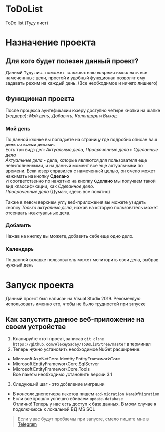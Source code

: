 # ToDoList
ToDo list (Туду лист) 
# Назначение проекта
## Для кого будет полезен данный проект?
Данный Туду лист поможет пользователю вовремя выполнять все намеченнные цели, простой и удобный функционал позволит ему задавать режим на каждый день. (Все необходимое и ничего лишнего)
## Функционал проекта
После процесса аунтефикации юзеру доступно четыре кнопки на шапке (хеддере): *Мой день*, *Добавить*, *Календарь* и *Выход* 
### Мой день
По данной кнонке вы попадаете на страницу где подробно описан ваш день со всеми делами.<br/> 
Есть три вида дел: *Актуальные дела*, *Просроченные дела* и *Сделанные дела*<br />
*Актуальные дела* - дела, которые являются для пользователя еще невыполненными, и на данный момент все еще актуальными по времени. Если юзер справился с намеченной целью, он смело может нажимать на кнопку **Сделано**<br/>
И соответственно по нажатию на кнопку **Сделано** мы получаем такой вид классификации, как *Сделанное дело*.<br/>
*Просроченные дела* (Думаю, здесь все понятно)<br/><br/>
Также в левом верхнем углу веб-приложения вы можете увидеть кнопку *Только актуалные дела*, нажав на которую пользователь может отсеивать неактуальные дела.
### Добавить
Нажав на кнопку вы можете, добавить себе еще одно дело. 
### Календарь 
По данной вкладке пользователь может мониторить свои дела, выбрав нужный день
# Запуск проекта
Данный проект был написан на Visual Studio 2019. Рекомендую использовать именно его, чтобы не было трудностей при запуске
## Как запустить данное веб-приложение на своем устройстве
1. Кланируйте этот проект, записав `git clone https://github.com/AlexeySaday/ToDoList/tree/master` в терминал 
2. Теперь нужно установить необходимое NuGet расширение:
  * Microsoft.AspNetCore.Identity.EntityFrameworkCore
  * Microsoft.EntityFrameworkCore.SqlServer
  * Microsoft.EntityFrameworkCore.Tools<br/>
Все пакеты необходимо установить версии 3.1
3. Следующий шаг - это добвление миграции
  * В консоле диспетчера пакетов пишем `add-migration NameOfMigration`
  * Если все прошло успешно вбиваем `update-database`<br/>
Отлично! Теперь у нас есть доступ к базе данных. В моем случае я подключаюсь к локальной БД MS SQL<br/>
> Если у вас будут проблемы при запуске, смело пишите мне в [Telegram](https://t.me/AlexeyKildyushev)
